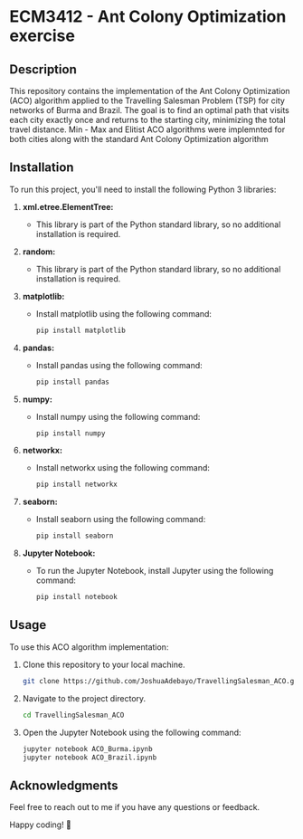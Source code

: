 # ECM3412 - Ant Colony Optimization exercise 

## Description

This repository contains the implementation of the Ant Colony Optimization (ACO) algorithm applied to the Travelling Salesman Problem (TSP) for city networks of Burma and Brazil. The goal is to find an optimal path that visits each city exactly once and returns to the starting city, minimizing the total travel distance. Min - Max and Elitist ACO algorithms were implemnted for both cities along with the standard Ant Colony Optimization algorithm

## Installation

To run this project, you'll need to install the following Python 3 libraries:

1. **xml.etree.ElementTree:**
   - This library is part of the Python standard library, so no additional installation is required.

2. **random:**
   - This library is part of the Python standard library, so no additional installation is required.

3. **matplotlib:**
   - Install matplotlib using the following command:
     ```bash
     pip install matplotlib
     ```

4. **pandas:**
   - Install pandas using the following command:
     ```bash
     pip install pandas
     ```

5. **numpy:**
   - Install numpy using the following command:
     ```bash
     pip install numpy
     ```

6. **networkx:**
   - Install networkx using the following command:
     ```bash
     pip install networkx
     ```

7. **seaborn:**
   - Install seaborn using the following command:
     ```bash
     pip install seaborn
     ```

8. **Jupyter Notebook:**
   - To run the Jupyter Notebook, install Jupyter using the following command:
     ```bash
     pip install notebook
     ```

## Usage

To use this ACO algorithm implementation:

1. Clone this repository to your local machine.
   ```bash
   git clone https://github.com/JoshuaAdebayo/TravellingSalesman_ACO.git
   ```

2. Navigate to the project directory.
   ```bash
   cd TravellingSalesman_ACO
   ```

3. Open the Jupyter Notebook using the following command:
   ```bash
   jupyter notebook ACO_Burma.ipynb
   jupyter notebook ACO_Brazil.ipynb
   ```

## Acknowledgments

Feel free to reach out to me if you have any questions or feedback.

Happy coding! 🚀

